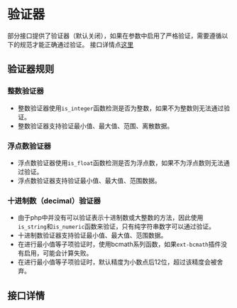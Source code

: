 # 验证器

部分接口提供了验证器（默认关闭），如果在参数中启用了严格验证，需要遵循以下的规范才能正确通过验证。
接口详情点[这里](#接口详情)

## 验证器规则

### 整数验证器

- 整数验证器使用`is_integer`函数检测是否为整数，如果不为整数则无法通过验证。
- 整数验证器支持验证最小值、最大值、范围、离散数据。

### 浮点数验证器

- 浮点数验证器使用`is_float`函数检测是否为浮点数，如果不为浮点数则无法通过验证。
- 浮点数验证器支持验证最小值、最大值、范围数据。

### 十进制数（decimal）验证器

- 由于php中并没有可以验证表示十进制数或大整数的方法，因此使用`is_string`和`is_numeric`函数来验证，只有纯字符串数字可以通过验证。
- 十进制数验证器支持验证最小值、最大值、范围数据。
- 在进行最小值等子项验证时，使用bcmath系列函数，如果`ext-bcmath`插件没有启用，可能会计算失败。
- 在进行最小值等子项验证时，默认精度为小数点后12位，超过该精度会被舍弃。

## 接口详情